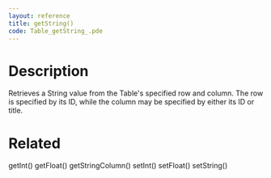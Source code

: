 ```yaml
---
layout: reference
title: getString()
code: Table_getString_.pde
---
```


# Description

Retrieves a String value from the Table's specified row and column. The row is specified by its ID, while the column may be specified by either its ID or title.

# Related

getInt()
getFloat()
getStringColumn()
setInt()
setFloat()
setString()

